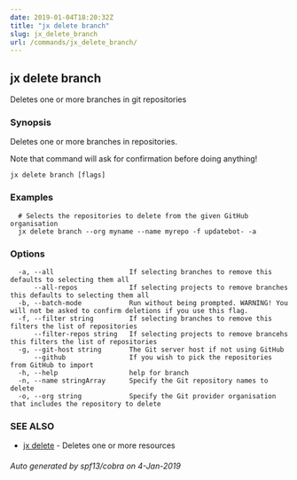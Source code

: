 ```yaml
---
date: 2019-01-04T18:20:32Z
title: "jx delete branch"
slug: jx_delete_branch
url: /commands/jx_delete_branch/
---
```

## jx delete branch

Deletes one or more branches in git repositories

### Synopsis

Deletes one or more branches in repositories. 

Note that command will ask for confirmation before doing anything!

```
jx delete branch [flags]
```

### Examples

```
  # Selects the repositories to delete from the given GitHub organisation
  jx delete branch --org myname --name myrepo -f updatebot- -a
```

### Options

```
  -a, --all                   If selecting branches to remove this defaults to selecting them all
      --all-repos             If selecting projects to remove branches this defaults to selecting them all
  -b, --batch-mode            Run without being prompted. WARNING! You will not be asked to confirm deletions if you use this flag.
  -f, --filter string         If selecting branches to remove this filters the list of repositories
      --filter-repos string   If selecting projects to remove brancehs this filters the list of repositories
  -g, --git-host string       The Git server host if not using GitHub
      --github                If you wish to pick the repositories from GitHub to import
  -h, --help                  help for branch
  -n, --name stringArray      Specify the Git repository names to delete
  -o, --org string            Specify the Git provider organisation that includes the repository to delete
```

### SEE ALSO

* [jx delete](/commands/jx_delete/)	 - Deletes one or more resources

###### Auto generated by spf13/cobra on 4-Jan-2019
